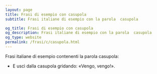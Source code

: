 ```yaml
---
layout: page
title: Frasi di esempio con casupola 
subtitle: Frasi italiane di esempio con la parola  casupola

og_title: Frasi di esempio con casupola 
og_description: Frasi italiane di esempio con la parola  casupola
og_type: website
permalink: /frasi/c/casupola.html
---
```


Frasi italiane di esempio contenenti la parola casupola:


- E uscì dalla casupola gridando: «Vengo, vengo!».
